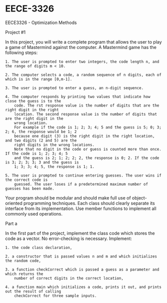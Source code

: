 EECE-3326
=========

EECE3326 - Optimization Methods

Project #1

In this project, you will write a complete program that allows the user to play a game of Mastermind
against the computer. A Mastermind game has the following steps:

	1. The user is prompted to enter two integers, the code length n, and the range of digits m < 10.

	2. The computer selects a code, a random sequence of n digits, each of which is in the range [0,m-1].

 	3. The user is prompted to enter a guess, an n-digit sequence.

	4. The computer responds by printing two values that indicate how close the guess is to the
		code. The rst response value is the number of digits that are the right digit in the right
		location. The second response value is the number of digits that are the right digit in the
		wrong location.
		For example if the code is 1; 2; 3; 4; 5 and the guess is 5; 0; 3; 2; 6, the response would be 1; 2
		because one digit (3) is the right digit in the right location, and two digits (2 and 5) are the
		right digits in the wrong locations.
		Note that no digit in the code or guess is counted more than once. If the code is 1; 2; 3; 4; 5
		and the guess is 2; 1; 2; 2; 2, the response is 0; 2. If the code is 3; 2; 3; 3; 3 and the guess is
		1; 3; 3; 4; 5, the response is 1; 1.

	5. The user is prompted to continue entering guesses. The user wins if the correct code is
		guessed. The user loses if a predetermined maximum number of guesses has been made.

Your program should be modular and should make full use of object-oriented programming techniques. Each class should clearly 
separate its interface from its implementation. Use member functions to implement all commonly used operations.

Part a

In the first part of the project, implement the class code which stores the code as a vector. No
error-checking is necessary. Implement:

	1. the code class declaration,

	2. a constructor that is passed values n and m and which initializes the random code,

	3. a function checkCorrect which is passed a guess as a parameter and which returns the
		number of correct digits in the correct location,

	4. a function main which initializes a code, prints it out, and prints out the result of calling
		checkCorrect for three sample inputs.
